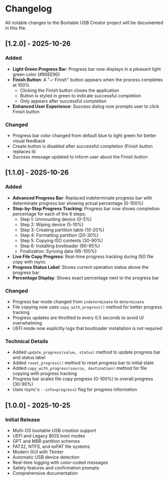 # Changelog

All notable changes to the Bootable USB Creator project will be documented in this file.

## [1.2.0] - 2025-10-26

### Added
- **Light Green Progress Bar**: Progress bar now displays in a pleasant light green color (#90EE90)
- **Finish Button**: A "✓ Finish" button appears when the process completes at 100%
  - Clicking the Finish button closes the application
  - Button is styled in green to indicate successful completion
  - Only appears after successful completion
- **Enhanced User Experience**: Success dialog now prompts user to click Finish button

### Changed
- Progress bar color changed from default blue to light green for better visual feedback
- Create button is disabled after successful completion (Finish button replaces it)
- Success message updated to inform user about the Finish button

## [1.1.0] - 2025-10-26

### Added
- **Advanced Progress Bar**: Replaced indeterminate progress bar with determinate progress bar showing actual percentage (0-100%)
- **Step-by-Step Progress Tracking**: Progress bar now shows completion percentage for each of the 6 steps:
  - Step 1: Unmounting device (0-5%)
  - Step 2: Wiping device (5-10%)
  - Step 3: Creating partition table (10-20%)
  - Step 4: Formatting partition (20-30%)
  - Step 5: Copying ISO contents (30-90%)
  - Step 6: Installing bootloader (90-95%)
  - Finalization: Syncing data (95-100%)
- **Live File Copy Progress**: Real-time progress tracking during ISO file copy with rsync
- **Progress Status Label**: Shows current operation status above the progress bar
- **Percentage Display**: Shows exact percentage next to the progress bar

### Changed
- Progress bar mode changed from `indeterminate` to `determinate`
- File copying now uses `copy_with_progress()` method for better progress tracking
- Progress updates are throttled to every 0.5 seconds to avoid UI overwhelming
- UEFI mode now explicitly logs that bootloader installation is not required

### Technical Details
- Added `update_progress(value, status)` method to update progress bar and status label
- Added `reset_progress()` method to reset progress bar to initial state
- Added `copy_with_progress(source, destination)` method for file copying with progress tracking
- Progress bar scales file copy progress (0-100%) to overall progress (30-90%)
- Uses rsync's `--info=progress2` flag for progress information

## [1.0.0] - 2025-10-25

### Initial Release
- Multi-OS bootable USB creation support
- UEFI and Legacy BIOS boot modes
- GPT and MBR partition schemes
- FAT32, NTFS, and exFAT file systems
- Modern GUI with Tkinter
- Automatic USB device detection
- Real-time logging with color-coded messages
- Safety features and confirmation prompts
- Comprehensive documentation
